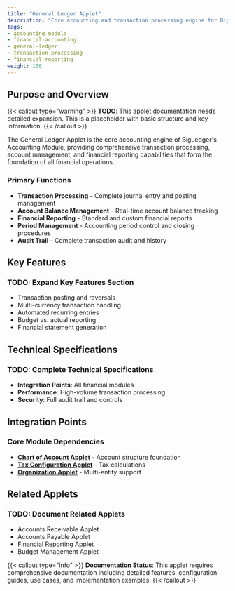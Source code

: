 ```yaml
---
title: "General Ledger Applet"
description: "Core accounting and transaction processing engine for BigLedger financial operations"
tags:
- accounting-module
- financial-accounting
- general-ledger
- transaction-processing
- financial-reporting
weight: 100
---
```


## Purpose and Overview

{{< callout type="warning" >}}
**TODO**: This applet documentation needs detailed expansion. This is a placeholder with basic structure and key information.
{{< /callout >}}

The General Ledger Applet is the core accounting engine of BigLedger's Accounting Module, providing comprehensive transaction processing, account management, and financial reporting capabilities that form the foundation of all financial operations.

### Primary Functions
- **Transaction Processing** - Complete journal entry and posting management
- **Account Balance Management** - Real-time account balance tracking
- **Financial Reporting** - Standard and custom financial reports
- **Period Management** - Accounting period control and closing procedures
- **Audit Trail** - Complete transaction audit and history

## Key Features

### TODO: Expand Key Features Section
- Transaction posting and reversals
- Multi-currency transaction handling
- Automated recurring entries
- Budget vs. actual reporting
- Financial statement generation

## Technical Specifications

### TODO: Complete Technical Specifications
- **Integration Points**: All financial modules
- **Performance**: High-volume transaction processing
- **Security**: Full audit trail and controls

## Integration Points

### Core Module Dependencies
- **[Chart of Account Applet](/applets/chart-of-account-applet/)** - Account structure foundation
- **[Tax Configuration Applet](/applets/tax-configuration-applet/)** - Tax calculations
- **[Organization Applet](/applets/organization-applet/)** - Multi-entity support

## Related Applets

### TODO: Document Related Applets
- Accounts Receivable Applet
- Accounts Payable Applet  
- Financial Reporting Applet
- Budget Management Applet

{{< callout type="info" >}}
**Documentation Status**: This applet requires comprehensive documentation including detailed features, configuration guides, use cases, and implementation examples.
{{< /callout >}}